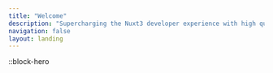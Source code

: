 ```yaml
---
title: "Welcome"
description: "Supercharging the Nuxt3 developer experience with high quality modules and tools!"
navigation: false
layout: landing
---
```


::block-hero

